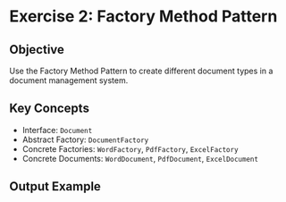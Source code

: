 # Exercise 2: Factory Method Pattern

## Objective
Use the Factory Method Pattern to create different document types in a document management system.

## Key Concepts
- Interface: `Document`
- Abstract Factory: `DocumentFactory`
- Concrete Factories: `WordFactory`, `PdfFactory`, `ExcelFactory`
- Concrete Documents: `WordDocument`, `PdfDocument`, `ExcelDocument`

## Output Example
